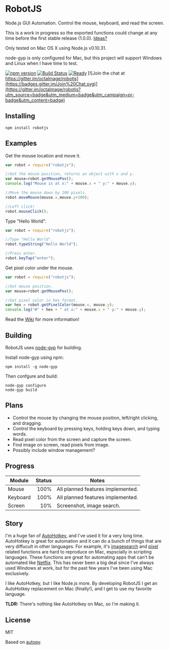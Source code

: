 RobotJS
========

Node.js GUI Automation. Control the mouse, keyboard, and read the screen.

This is a work in progress so the exported functions could change at any time before the first stable release (1.0.0). [Ideas?](https://github.com/octalmage/robotjs/issues/4)

Only tested on Mac OS X using Node.js v0.10.31. 

node-gyp is only configured for Mac, but this project will support Windows and Linux when I have time to test.

[![npm version](https://img.shields.io/npm/v/robotjs.svg)](https://www.npmjs.com/package/robotjs) [![Build Status](https://travis-ci.org/octalmage/robotjs.svg)](https://travis-ci.org/octalmage/robotjs) [![Ready](https://badge.waffle.io/octalmage/robotjs.svg?label=ready&title=Ready)](http://waffle.io/octalmage/robotjs) [![Join the chat at https://gitter.im/octalmage/robotjs](https://badges.gitter.im/Join%20Chat.svg)](https://gitter.im/octalmage/robotjs?utm_source=badge&utm_medium=badge&utm_campaign=pr-badge&utm_content=badge)

## Installing

```
npm install robotjs
```

## Examples
Get the mouse location and move it. 

```JavaScript
var robot = require("robotjs");

//Get the mouse position, returns an object with x and y. 
var mouse=robot.getMousePos();
console.log("Mouse is at x:" + mouse.x + " y:" + mouse.y);

//Move the mouse down by 100 pixels.
robot.moveMouse(mouse.x,mouse.y+100);

//Left click!
robot.mouseClick();
```

Type "Hello World".

```JavaScript
var robot = require("robotjs");

//Type "Hello World".
robot.typeString("Hello World");

//Press enter. 
robot.keyTap("enter");
```
Get pixel color under the mouse. 

```JavaScript
var robot = require("robotjs");

//Get mouse position. 
var mouse=robot.getMousePos();

//Get pixel color in hex format. 
var hex = robot.getPixelColor(mouse.x, mouse.y);
console.log("#" + hex + " at x:" + mouse.x + " y:" + mouse.y);
```

Read the [Wiki](https://github.com/octalmage/robotjs/wiki) for more information!

## Building

RobotJS uses [node-gyp](https://github.com/TooTallNate/node-gyp) for building. 

Install node-gyp using npm:

```
npm install -g node-gyp
```

Then confgure and build: 

```
node-gyp configure
node-gyp build
```

## Plans

* Control the mouse by changing the mouse position, left/right clicking, and dragging. 
* Control the keyboard by pressing keys, holding keys down, and typing words.
* Read pixel color from the screen and capture the screen. 
* Find image on screen, read pixels from image.
* Possibly include window management? 

## Progress

| Module        | Status        | Notes   |
| ------------- |-------------: | ------- |
| Mouse         | 100%           | All planned features implemented.       |
| Keyboard      | 100%           | All planned features implemented.       |
| Screen        | 10%            | Screenshot, image search.   |

## Story

I'm a huge fan of [AutoHotkey](http://www.autohotkey.com/), and I've used it for a very long time. AutoHotkey is great for automation and it can do a bunch of things that are very diffucult in other languages. For example, it's [imagesearch](https://www.autohotkey.com/docs/commands/ImageSearch.htm) and [pixel](https://www.autohotkey.com/docs/commands/PixelGetColor.htm) related functions are hard to reproduce on Mac, espscially in scripting languages. These functions are great for automating apps that can't be automated like [Netflix](http://blueshirtdesign.com/apps/autoflix/). This has never been a big deal since I've always used Windows at work, but for the past few years I've been using Mac exclusively. 

I like AutoHotkey, but I like Node.js more. By developing RobotJS I get an AutoHotkey replacement on Mac (finally!), and I get to use my favorite language. 

**TLDR:** There's nothing like AutoHotkey on Mac, so I'm making it. 

## License

MIT

Based on [autopy](https://github.com/msanders/autopy). 
